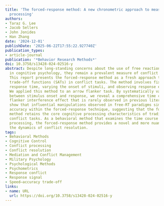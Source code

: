 ```yaml
---
title: 'The forced-response method: A new chronometric approach to measure conflict
  processing'
authors:
- Taraz G. Lee
- Jacob Sellers
- John Jonides
- Han Zhang
date: '2024-12-01'
publishDate: '2025-06-22T17:55:22.927740Z'
publication_types:
- article-journal
publication: '*Behavior Research Methods*'
doi: 10.3758/s13428-024-02516-y
abstract: Despite long-standing concerns about the use of free reaction times (RTs)
  in cognitive psychology, they remain a prevalent measure of conflict resolution.
  This report presents the forced-response method as a fresh approach to examine speed–accuracy
  trade-off functions (SATs) in conflict tasks. The method involves fixing the overall
  response time, varying the onset of stimuli, and observing response expression.
  We applied this method to an arrow flanker task. By systematically varying the time
  between stimulus onset and response, we reveal a comprehensive time course of the
  flanker interference effect that is rarely observed in previous literature. We further
  show that influential manipulations observed in free-RT paradigms similarly affect
  accuracy within the forced-response technique, suggesting that the forced-response
  method retains the core cognitive processing characteristics of traditional free-RT
  conflict tasks. As a behavioral method that examines the time course of cognitive
  processing, the forced-response method provides a novel and more nuanced look into
  the dynamics of conflict resolution.
tags:
- Behavioral Methods
- Cognitive Control
- Conflict processing
- Conflict resolution
- Mediation and Conflict Management
- Military Psychology
- Psychological Methods
- Psychometrics
- Response conflict
- Response signal
- Speed–accuracy trade-off
links:
- name: URL
  url: https://doi.org/10.3758/s13428-024-02516-y
---
```

